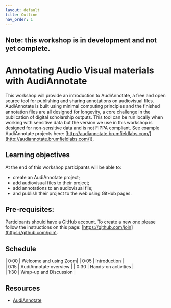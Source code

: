 ```yaml
---
layout: default
title: Outline
nav_order: 1
---
```


## Note: this workshop is in development and not yet complete.

# Annotating Audio Visual materials with AudiAnnotate

This workshop will provide an introduction to AudiAnnotate, a free and open source tool for publishing and sharing annotations on audiovisual files. AudiAnnotate is built using minimal computing principles and the finished annotation files are all designed for longevity, a core challenge in the publication of digital scholarship outputs. This tool can be run locally when working with sensitive data but the version we use in this workshop is designed for non-sensitive data and is not FIPPA compliant. See example AudiAnnotate projects here: [http://audiannotate.brumfieldlabs.com/](http://audiannotate.brumfieldlabs.com/]).

## Learning objectives

At the end of this workshop participants will be able to:
* create an AudiAnnotate project;
* add audiovisual files to their project;
* add annotations to an audiovisual file;
* and publish their project to the web using GitHub pages.

## Pre-requisites:

Participants should have a GitHub account. To create a new one please follow the instructions on this page: [https://github.com/join](https://github.com/join).

## Schedule

| 0:00 | Welcome and using Zoom|
| 0:05 | Introduction |  
| 0:15 | AudiAnnotate overview |
| 0:30 | Hands-on activities |   
| 1:30 | Wrap-up and Discussion |

## Resources
* [AudiAnnotate](http://audiannotate.brumfieldlabs.com/])
